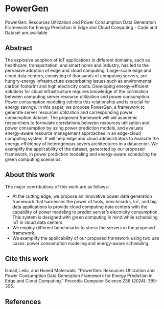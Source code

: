 # PowerGen
PowerGen: Resources Uitlization and Power Consumption Data Generation Framework for Energy Prediction in Edge and Cloud Computing - Code and Dataset are available

## Abstract

The explosive adoption of IoT applications in different domains, such as healthcare, transportation, and smart home and industry, has led to the pervasive adoption of edge and cloud computing.  Large-scale edge and cloud data centers, consisting of thousands of computing servers, are hungry-energy infrastructure exacerbating issues such as environmental carbon footprint and high electricity costs.  Developing energy-efficient solutions for cloud infrastructure requires knowledge of the correlation between computing server resource utilization and power consumption.  Power consumption modeling exhibits this relationship and is crucial for energy savings.  In this paper, we propose PowerGen, a framework to generate server resources utilization and corresponding power consumption dataset.  The proposed framework will aid academic researchers to formulate correlations between resources utilization and power consumption by using power prediction models, and evaluate energy-aware resource management approaches in an edge-cloud computing system. It will help edge and cloud administrators to evaluate the energy-efficiency of heterogenous severs architectures in a datacenter. We exemplify the applicability of the dataset, generated by our proposed framework, in power prediction modeling and energy-aware scheduling for green computing scenarios.

## About this work

The major conrributions of this work are as follows:

- At the cutting edge, we propose an innovative power data generation framework that harnesses the power of tools, benchmarks, IoT, and big data applications to provide cloud computing data centers with the capability of power modeling to predict server’s electricity consumption.  This system is designed with green computing in mind while scheduling IoT in cloud data centers.
- We employ different benchmarks to stress the servers in the proposed framework.
- We exemplify the applicability of our proposed framework using two use cases: power consumption modeling and energy-aware scheduling. 


## Cite this work

Ismail, Leila, and Huned Materwala. "PowerGen: Resources Utilization and Power Consumption Data Generation Framework for Energy Prediction in Edge and Cloud Computing." Procedia Computer Science 238 (2024): 385-395.

## References


